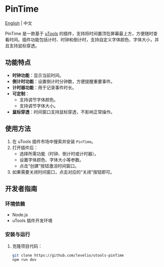 # PinTime

[English](./README.md) | 中文

PinTime 是一款基于 [uTools](https://u.tools/) 的插件，支持将时间置顶在屏幕最上方，方便随时查看时间。插件功能包括计时、时钟和倒计时，支持自定义字体颜色、字体大小，并且支持鼠标穿透。

## 功能特点

- **时钟功能**：显示当前时间。
- **倒计时功能**：设置倒计时分钟数，方便提醒重要事件。
- **计时器功能**：用于记录事件时长。
- **可定制**：
  - 支持调节字体颜色。
  - 支持调节字体大小。
- **鼠标穿透**：时间窗口支持鼠标穿透，不影响正常操作。

## 使用方法

1. 在 uTools 插件市场中搜索并安装 `PinTime`。
2. 打开插件后：
   - 选择所需功能（时钟、倒计时或计时器）。
   - 设置字体颜色、字体大小等参数。
   - 点击“创建”按钮激活时间窗口。
3. 如果需要关闭时间窗口，点击对应的“关闭”按钮即可。

## 开发者指南

### 环境依赖

- Node.js
- uTools 插件开发环境

### 安装与运行

1. 克隆项目代码：

   ```bash
   git clone https://github.com/levelio/utools-pinTime
   npm run dev
